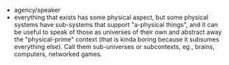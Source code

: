 
- agency/speaker
- everything that exists has some physical aspect, but some physical systems have sub-systems that support "a-physical things", and it can be useful to speak of those as universes of their own and abstract away the "physical-prime" context (that is kinda boring because it subsumes everything else). Call them sub-universes or subcontexts, eg., brains, computers, networked games.